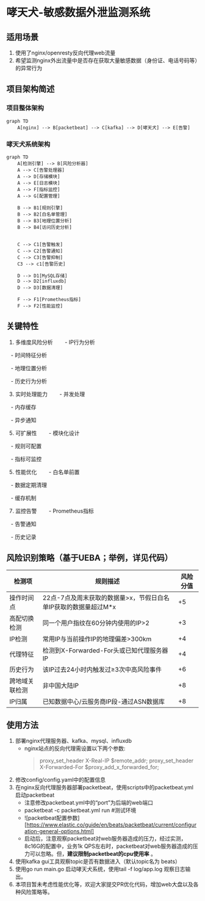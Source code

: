 # 哮天犬-敏感数据外泄监测系统

## 适用场景
1. 使用了nginx/openresty反向代理web流量
2. 希望监测nginx外出流量中是否存在获取大量敏感数据（身份证、电话号码等）的异常行为

## 项目架构简述

### 项目整体架构

```mermaid
graph TD
    A[nginx] --> B[packetbeat] --> C[kafka] --> D[哮天犬] --> E[告警]
```

### 哮天犬系统架构

```mermaid
graph TD
    A[检测引擎] --> B[风险分析器]
    A --> C[告警处理器]
    A --> D[存储模块]
    A --> E[日志模块]
    A --> F[指标监控]
    A --> G[配置管理]

    B --> B1[规则引擎]
    B --> B2[白名单管理]
    B --> B3[地理位置分析]
    B --> B4[访问历史分析]
   
    
    C --> C1[告警触发]
    C --> C2[告警通知]
    C --> C3[告警抑制]
    C3 --> c1[告警历史]

    D --> D1[MySQL存储]
    D --> D2[influxdb]
    D --> D3[数据清理]

    F --> F1[Prometheus指标]
    F --> F2[性能监控]
```

## 关键特性


1. 多维度风险分析
   
   - IP行为分析
   
   - 时间特征分析
   
   - 地理位置分析
   
   - 历史行为分析


3. 实时处理能力
   
   - 并发处理
   
   - 内存缓存
   
   - 异步通知


5. 可扩展性
   
   - 模块化设计
   
   - 规则可配置
   
   - 指标可监控
   


5. 性能优化
   
   - 白名单前置
   
   - 数据定期清理
   
   - 缓存机制


7. 监控告警
   
   - Prometheus指标
   
   - 告警通知
   
   - 历史记录

## 风险识别策略（基于UEBA；举例，详见代码）
| 检测项               | 规则描述                                                                 | 风险分值 |
|----------------------|--------------------------------------------------------------------------|----------|
| 操作时间点           | 22点-7点及周末获取的数据量>x，节假日白名单IP获取的数据量超过M*x          | +5       |
| 高配切换检测         | 同一个用户指纹在60分钟内使用的IP>2                                       | +3       |
| IP检测           | 常用IP与当前操作IP的地理偏差>300km                                       | +4       |
| 代理特征             | 检测到X-Forwarded-For头或已知代理服务器IP                                | +4       |
| 历史行为             | 该IP过去24小时内触发过≥3次中高风险事件                                   | +6       |
| 跨地域关联检测       | 非中国大陆IP                                                             | +8       |
| IP归属               | 已知数据中心/云服务商IP段-通过ASN数据库                                  | +8       |

## 使用方法
1. 部署nginx代理服务器、kafka、mysql、influxdb
   - nginx站点的反向代理需设置以下两个参数:
     >  proxy_set_header X-Real-IP $remote_addr;
		proxy_set_header X-Forwarded-For $proxy_add_x_forwarded_for;
     > 
3. 修改config/config.yaml中的配置信息
4. 在nginx反向代理服务器部署packetbeat，使用scripts中的packetbeat.yml启动packetbeat
   - 注意修改packetbeat.yml中的“port”为后端的web端口
   - packetbeat -c packetbeat.yml run #测试环境
   - ![packetbeat配置参数][https://www.elastic.co/guide/en/beats/packetbeat/current/configuration-general-options.html]
   - 启动后，注意观察packetbeat对web服务器造成的压力，经过实测，8c16G的配置中，业务1k QPS左右时，packetbeat对web服务器造成的压力可以忽略。但，**建议限制packetbeat的cpu使用率** 。
6. 使用kafka gui工具观察topic是否有数据进入（默认topic名为 beats）
7. 使用go run main.go 启动哮天犬系统，使用tail -f log/app.log 观察日志输出。
8. 本项目暂未考虑性能优化等，欢迎大家提交PR优化代码，增加web大盘以及各种风险策略等。
   
